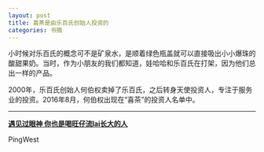 ```yaml
---
layout: post
title: 喜茶是由乐百氏创始人投资的
categories: 书摘
---
```


小时候对乐百氏的概念可不是矿泉水，是顺着绿色瓶盖就可以直接吸出小小爆珠的酸甜果奶。当时，作为小朋友的我们都知道，娃哈哈和乐百氏在打架，因为他们总出一样的产品。

2000年，乐百氏创始人何伯权卖掉了乐百氏，之后转身天使投资人，专注于服务业的投资。2016年8月，何伯权出现在“喜茶”的投资人名单中。

---

**[遇见过眼神 你也是喝旺仔流lai长大的人](http://tech.sina.com.cn/i/2018-06-01/doc-ihcikcev9851729.shtml)**

PingWest